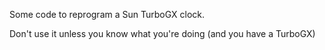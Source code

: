 Some code to reprogram a Sun TurboGX clock.

Don't use it unless you know what you're doing (and you have a TurboGX)
